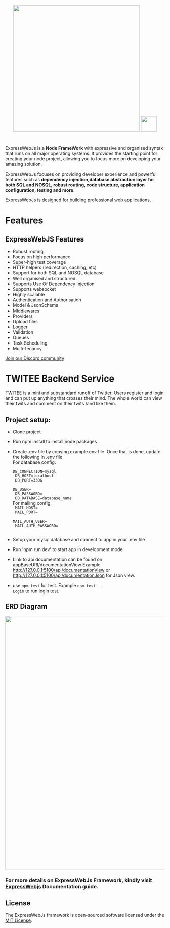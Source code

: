 <p align="center"><a href="https://expresswebjs.com" target="_blank"><img src="https://expresswebjs.com/static/media/Logo.9bc684b2.png" width="400"></a>
<img src="https://upload.wikimedia.org/wikipedia/commons/thumb/2/29/TypeScript_Logo_%28Blue%29.svg/1280px-TypeScript_Logo_%28Blue%29.svg.png" width="50">
</p>

#

ExpressWebJs is a **Node FrameWork** with expressive and organised syntax that runs on all
major operating systems. It provides the starting point for creating your node project, allowing
you to focus more on developing your amazing solution.

ExpressWebJs focuses on providing developer experience and powerful features such as
**dependency injection,database abstraction layer for both SQL and NOSQL, robust routing, code structure, application configuration, testing and more.**

ExpressWebJs is designed for building professional web applications.

# Features

## ExpressWebJS Features

- Robust routing
- Focus on high performance
- Super-high test coverage
- HTTP helpers (redirection, caching, etc)
- Support for both SQL and NOSQL database
- Well organised and structured.
- Supports Use Of Dependency Injection
- Supports websocket
- Highly scalable
- Authentication and Authorisation
- Model & JsonSchema
- Middlewares
- Providers
- Upload files
- Logger
- Validation
- Queues
- Task Scheduling
- Multi-tenancy

[Join our Discord community](https://discord.com/invite/vrPGZCgJuj)

# TWITEE Backend Service

TWITEE is a mini and substandard runoff of Twitter. Users register and login and can put up
anything that crosses their mind. The whole world can view their twits and comment on their
twits /and like them.

## Project setup:

- Clone project
- Run npm install to install node packages
- Create .env file by copying example.env file. Once that is done, update the following in .env file
  </br>For database config:</br>
  <code>
  DB_CONNECTION=mysql</br>
  DB_HOST=localhost</br>
  DB_PORT=3306</br>
  DB_USER=</br>
  DB_PASSWORD=</br>
  DB_DATABASE=database_name
  </code>
  </br>For mailing config:</br>
  <code>
  MAIL_HOST=</br>
  MAIL_PORT=</br>
  MAIL_AUTH_USER=</br>
  MAIL_AUTH_PASSWORD=</br>
  </code>

- Setup your mysql database and connect to app in your .env file
- Run 'npm run dev' to start app in development mode
- Link to api documentation can be found on appBaseURI/documentationView Example http://127.0.0.1:5100/api/documentationView or http://127.0.0.1:5100/api/documentationJson for Json view.
- use <code>npm test</code> for test. Example <code>npm test -- Login</code> to run login test.

## ERD Diagram

<img src=
"https://drive.google.com/uc?export=view&id=1RFYxeX8rH-QQGZ3nP-eI-wk5gEwrgAPP" width="800">

### For more details on ExpressWebJs Framework, kindly visit [ExpressWebjs](https://expresswebjs.com/) Documentation guide.

## License

The ExpressWebJs framework is open-sourced software licensed under the [MIT License](https://opensource.org/licenses/MIT).
